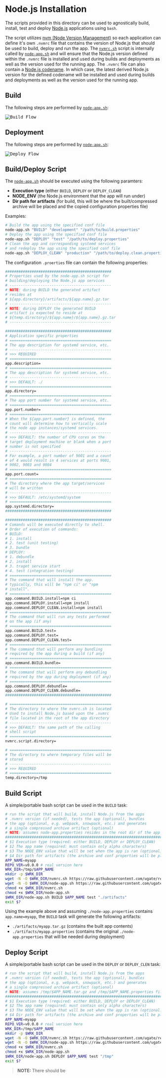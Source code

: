 # Node.js Installation
The scripts provided in this directory can be used to agnostically build, install, test and deploy [Node.js](https://nodejs.org) applications using `bash`.

The script utilizes [nvm (Node Version Management)](https://github.com/nvm-sh/nvm) so each application can define it's own `.nvmrc` file that contains the version of Node.js that should be used to build, deploy and run the app. The [`nvmrc.sh`](nvmrc.sh) script is internally called by [`node-app.sh`](node-app.sh) and will ensure that the Node.js version defined within the `.nvmrc` file is installed and used during builds and deployments as well as the version used for the running app. The `.nvmrc` file can also contain a [Node.js codename](https://github.com/nodejs/Release/blob/master/CODENAMES.md). In which case, the latest derived Node.js version for the defined codename will be installed and used during builds and deployments as well as the version used for the running app.

## Build
The following steps are performed by [`node-app.sh`](node-app.sh):

<kbd>![Build Flow](img/build.png)</kbd>

## Deployment
The following steps are performed by [`node-app.sh`](node-app.sh):

<kbd>![Deploy Flow](img/deploy.png)</kbd>

## Build/Deploy Script
The [`node-app.sh`](node-app.sh) should be executed using the following paramters:

- __Execution type__ (either `BUILD`, `DEPLOY` or `DEPLOY_CLEAN`)
- __NODE_ENV__ (the Node.js environment that the app will run under)
- __Dir path for artifacts__ (for build, this will be where the built/compressed archive will be placed and the copied configuration properties file)

Examples:

```sh
# Build the app using the specified conf file
node-app.sh "BUILD" "development" "/path/to/build.properties"
# Deploy the app using the specified conf file
node-app.sh "DEPLOY" "test" "/path/to/deploy.properties"
# Clean the app and corresponding systemd services
# and redeploy the app using the specified conf file
node-app.sh "DEPLOY_CLEAN" "production" "/path/to/deploy.clean.properties"
```

The configuration `.proerties` file can contain the following properties:

```sh
################################################
# Properties used by the node-app.sh script for
# building/deploying the Node.js app services
# ----------------------------------------------
# NOTE: during BUILD the generated artifact
# resides at
# ${app.directory}/artifacts/${app.name}.gz.tar
# ----------------------------------------------
# NOTE: during DEPLOY the generated BUILD
# artifact is expected to reside at
# ${temp.directory}/${app.name}/${app.name}.gz.tar
# ----------------------------------------------

################################################
# Application specific properties
# ==============================================
# The app description for systemd service, etc.
# ----------------------------------------------
# >>> REQUIRED
# ==============================================
app.description=
# ==============================================
# The app description for systemd service, etc.
# ----------------------------------------------
# >>> DEFAULT: ./
# ==============================================
app.directory=
# ==============================================
# The app port number for systemd service, etc.
# ==============================================
app.port.number=
# ==============================================
# When the ${app.port.number} is defined, the
# count will determine how to vertically scale
# the node app instances/systemd services.
# ----------------------------------------------
# >>> DEFAULT: the number of CPU cores on the
# target deployment machine or blank when a port
# number is not specified
# ----------------------------------------------
# For example, a port number of 9001 and a count
# of 4 would result in 4 services at ports 9001,
# 9002, 9003 and 9004 
# ==============================================
app.port.count=
# ==============================================
# The directory where the app target/services
# will be written
# ----------------------------------------------
# >>> DEFAULT: /etc/systemd/system
# ==============================================
app.systemd.directory=
################################################

################################################
# Comands will be executed directly to shell.
# Order of execution of commands:
# BUILD:
# 1. install
# 2. test (unit testing)
# 3. bundle
# DEPLOY:
# 1. debundle
# 2. install
# 3. traget service start
# 4. test (integration testing)
# ==============================================
# The command that will install the app.
# typically, this will be "npm ci" or "npm 
# install".
# ==============================================
app.command.BUILD.install=npm ci
app.command.DEPLOY.install=npm install
app.command.DEPLOY_CLEAN.install=npm install
# ==============================================
# The command that will run any tests performed
# on the app (if any)
# ==============================================
app.command.BUILD.test=
app.command.DEPLOY.test=
app.command.DEPLOY_CLEAN.test=
# ==============================================
# The command that will perform any bundling
# required by the app during a build (if any)
# ==============================================
app.command.BUILD.bundle=
# ==============================================
# The command that will perform any debundling
# required by the app during deployment (if any)
# ==============================================
app.command.DEPLOY.debundle=
app.command.DEPLOY_CLEAN.debundle=
################################################

# ==============================================
# The directory to where the nvmrc.sh is located
# Used to install Node.js based upon the .nvmrc
# file located in the root of the app directory
# ----------------------------------------------
# >>> DEFAULT: the same path of the calling
# shell script
# ==============================================
nvmrc.script.directory=

# ==============================================
# The directory to where temporary files will be
# stored
# ----------------------------------------------
# >>> REQUIRED
# ==============================================
temp.directory=/tmp
```

## Build Script
A simple/portable bash script can be used in the `BUILD` task:

```sh
# run the script that will build, install Node.js from the apps
# .nvmrc version (if needed), tests the app (optional), bundles
# the app (optional, e.g. webpack, snowpack, etc.) and generates
# a single compressed archive artifact (optional)
# NOTE: assumes node-app.properties resides in the root dir of the app
##################################################################################
# $1 Execution type (required: either BUILD, DEPLOY or DEPLOY_CLEAN)
# $2 The app name (required: must contain only alpha characters)
# $3 The NODE_ENV value that will be set when the app is ran (optional: set when app is ran)
# $4 Dir path for artifacts (the archive and conf properties will be placed/extracted to/from)
APP_NAME=myapp
REPO_VER=v0.0.0 # real version here
WRK_DIR=/tmp/$APP_NAME
mkdir -p $WRK_DIR
wget -N -O $WRK_DIR/nvmrc.sh https://raw.githubusercontent.com/ugate/repo/$REPO_VER/nodejs/nvmrc.sh
wget -N -O $WRK_DIR/node-app.sh https://raw.githubusercontent.com/ugate/repo/$REPO_VER/nodejs/node-app.sh
chmod +x $WRK_DIR/nvmrc.sh
chmod +x $WRK_DIR/node-app.sh
$WRK_DIR/node-app.sh BUILD $APP_NAME test "./artifacts"
exit $?
```

Using the example above and assuming `./node-app.properties` contains `app.name=myapp`, the `BUILD` task will generate the following artifacts:

- `./artifacts/myapp.tar.gz` (contains the built app contents)
- `./artifacts/myapp.properties` (contains the original `./node-app.properties` that will be needed during deployment)

## Deploy Script
A simple/portable bash script can be used in the `DEPLOY` or `DEPLOY_CLEN` task:

```sh
# run the script that will build, install Node.js from the apps
# .nvmrc version (if needed), tests the app (optional), bundles
# the app (optional, e.g. webpack, snowpack, etc.) and generates
# a single compressed archive artifact (optional)
# NOTE: assumes /tmp/$APP_NAME.tar.gz and /tmp/$APP_NAME.properties files exist
##################################################################################
# $1 Execution type (required: either BUILD, DEPLOY or DEPLOY_CLEAN)
# $2 The app name (required: must contain only alpha characters)
# $3 The NODE_ENV value that will be set when the app is ran (optional: set when app is ran)
# $4 Dir path for artifacts (the archive and conf properties will be placed/extracted to/from)
APP_NAME=myapp
REPO_VER=v0.0.0 # real version here
WRK_DIR=/tmp/$APP_NAME
mkdir -p $WRK_DIR
wget -N -O $WRK_DIR/nvmrc.sh https://raw.githubusercontent.com/ugate/repo/$REPO_VER/nodejs/nvmrc.sh
wget -N -O $WRK_DIR/node-app.sh https://raw.githubusercontent.com/ugate/repo/$REPO_VER/nodejs/node-app.sh
chmod +x $WRK_DIR/nvmrc.sh
chmod +x $WRK_DIR/node-app.sh
$WRK_DIR/node-app.sh DEPLOY $APP_NAME test "/tmp"
exit $?
```

> __NOTE:__ There should be 